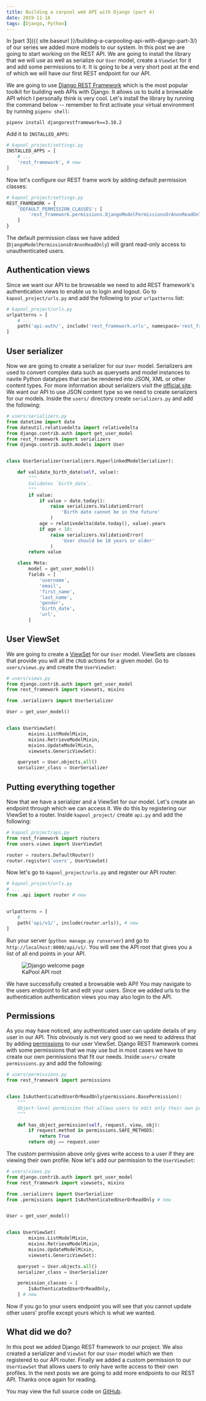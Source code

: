 ```yaml
---
title: Building a carpool web API with Django (part 4)
date: 2019-11-16
tags: [Django, Python]
---
```

In [part 3]({{ site.baseurl }}/building-a-carpooling-api-with-django-part-3/) of our series we added more models to our system. In this post we are going to start working on the REST API. We are going to install the library that we will use as well as serialize our `User` model, create a `ViewSet` for it and add some permissions to it. It is going to be a very short post at the end of which we will have our first REST endpoint for our API. 


We are going to use [Django REST Framework](https://www.django-rest-framework.org/) which is the most popular toolkit for building web APIs with Django. It allows us to build a browsable API which I personally think is very cool. Let's install the library by running the command below -- remember to first activate your virtual environment by running `pipenv shell`:

```
pipenv install djangorestframework==3.10.2
```


Add it to `INSTALLED_APPS`:

```python
# kapool_project/settings.py
INSTALLED_APPS = [
    # ...
    'rest_framework', # new
]
```

Now let's configure our REST frame work by adding default permission classes:
```python
# kapool_project/settings.py
REST_FRAMEWORK = {
    'DEFAULT_PERMISSION_CLASSES': [
        'rest_framework.permissions.DjangoModelPermissionsOrAnonReadOnly'
    ]
}
```
The default permission class we have added (`DjangoModelPermissionsOrAnonReadOnly`) will grant read-only access to unauthenticated users. 

## Authentication views
Since we want our API to be browsable we need to add REST framework's authentication views to enable us to login and logout. Go to `kapool_project/urls.py` and add the following to your `urlpatterns` list:

```python
# kapool_project/urls.py
urlpatterns = [
    # ...
    path('api-auth/', include('rest_framework.urls', namespace='rest_framework')), # new
]
```

## User serializer
Now we are going to create a serializer for our `User` model. Serializers are used to convert complex data such as querysets and model instances to navite Python datatypes that can be rendered into JSON, XML or other content types. For more information about serializers visit the [official site](https://www.django-rest-framework.org/api-guide/serializers/). We want our API to use JSON content type so we need to create serializers for our models. Inside the `users/` directory create `serializers.py` and add the following:
```python
# users/serializers.py
from datetime import date
from dateutil.relativedelta import relativedelta
from django.contrib.auth import get_user_model
from rest_framework import serializers
from django.contrib.auth.models import User


class UserSerializer(serializers.HyperlinkedModelSerializer):

    def validate_birth_date(self, value):
        """
        Validates `birth_date`.
        """
        if value:
            if value > date.today():
                raise serializers.ValidationError(
                    'Birth date cannot be in the future'
                )
            age = relativedelta(date.today(), value).years
            if age < 18:
                raise serializers.ValidationError(
                    'User should be 18 years or older'
                )
        return value

    class Meta:
        model = get_user_model()
        fields = [
            'username',
            'email',
            'first_name',
            'last_name',
            'gender',
            'birth_date',
            'url',
        ]

```
## User ViewSet
We are going to create a [ViewSet](https://www.django-rest-framework.org/api-guide/viewsets/) for our `User` model. ViewSets are classes that provide you will all the `CRUD` actions for a given model. Go to `users/views.py` and create the `UserViewSet`:
```python
# users/views.py
from django.contrib.auth import get_user_model
from rest_framework import viewsets, mixins

from .serializers import UserSerializer

User = get_user_model()


class UserViewSet(
        mixins.ListModelMixin,
        mixins.RetrieveModelMixin,
        mixins.UpdateModelMixin,
        viewsets.GenericViewSet):

    queryset = User.objects.all()
    serializer_class = UserSerializer

```

## Putting everything together
Now that we have a serializer and a ViewSet for our model. Let's create an endpoint through which we can access it. We do this by registering our ViewSet to a router. Inside `kapool_project/` create `api.py` and add the following:
```python
# kapool_project/api.py
from rest_framework import routers
from users.views import UserViewSet

router = routers.DefaultRouter()
router.register('users', UserViewSet)

```
Now let's go to `kapool_project/urls.py` and register our API router:

```python
# kapool_project/urls.py
# ...
from .api import router # new


urlpatterns = [
    # ...
    path('api/v1/', include(router.urls)), # new
]

```
Run your server (`python manage.py runserver`) and go to `http://localhost:8000/api/v1/`. You will see the API root that gives you a list of all end points in your API.
<figure>
<img src="{{ site.baseurl }}/images/kapool/rest_framework_1.png" alt="Django welcome page">
<figcaption>KaPool API root</figcaption>
</figure>
We have successfully created a browsable web API! You may navigate to the users endpoint to list and edit your users. Since we added urls to the authentication authentication views you may also login to the API.

## Permissions
As you may have noticed, any authenticated user can update details of any user in our API. This obviously is not very good so we need to address that by adding [permissions](https://www.django-rest-framework.org/api-guide/permissions/) to our user ViewSet. Django REST framework comes with some permissions that we may use but in most cases we have to create our own permissions that fit our needs. Inside `users/` create `permissions.py` and add the following:
```python
# users/permissions.py
from rest_framework import permissions


class IsAuthenticatedUserOrReadOnly(permissions.BasePermission):
    """
    Object-level permission that allows users to edit only their own profiles.
    """

    def has_object_permission(self, request, view, obj):
        if request.method in permissions.SAFE_METHODS:
            return True
        return obj == request.user

```
The custom permission above only gives write access to a user if they are viewing their own profile. Now let's add our permission to the `UserViewSet`:
```python
# users/views.py
from django.contrib.auth import get_user_model
from rest_framework import viewsets, mixins

from .serializers import UserSerializer
from .permissions import IsAuthenticatedUserOrReadOnly # new


User = get_user_model()


class UserViewSet(
        mixins.ListModelMixin,
        mixins.RetrieveModelMixin,
        mixins.UpdateModelMixin,
        viewsets.GenericViewSet):

    queryset = User.objects.all()
    serializer_class = UserSerializer

    permission_classes = [
        IsAuthenticatedUserOrReadOnly,
    ] # new

```
Now if you go to your users endpoint you will see that you cannot update other users' profile except yours which is what we wanted.

## What did we do?
In this post we added Django REST framework to our project. We also created a serializer and `ViewSet` for our `User` model which we then registered to our API router. Finally we added a custom permission to our `UserViewSet` that allows users to only have write access to their own profiles. In the next posts we are going to add more endpoints to our REST API. Thanks once again for reading.

You may view the full source code on [GitHub](https://github.com/vince-nyanga/KaPool). 
